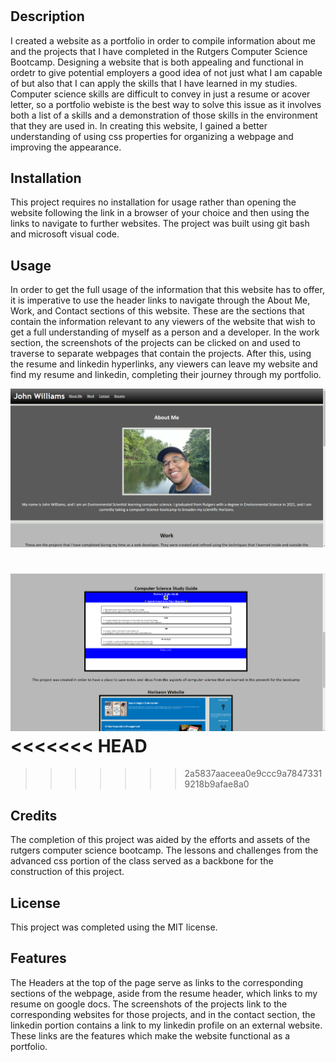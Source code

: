 # <John-Williams-Compter-Science-Portfolio>

## Description

I created a website as a portfolio in order to compile information about me and the projects that I have completed in the Rutgers Computer Science Bootcamp. Designing a website that is both appealing and functional in ordetr to give potential employers a good idea of not just what I am capable of but also that I can apply the skills that I have learned in my studies. Computer science skills are difficult to convey in just a resume or  acover letter, so a portfolio webiste is the best way to solve this issue as it involves both a list of a skills and a demonstration of those skills in the environment that they are used in. In creating this website, I gained a better understanding of using css properties for organizing a webpage and improving the appearance.

## Installation

This project requires no installation for usage rather than opening the website following the link in a browser of your choice and then using the links to navigate to further websites. The project was built using git bash and microsoft visual code.

## Usage

In order to get the full usage of the information that this website has to offer, it is imperative to use the header links to navigate through the About Me, Work, and Contact sections of this website. These are the sections that contain the information relevant to any viewers of the website that wish to get a full understanding of myself as a person and a developer. In the work section, the screenshots of the projects can be clicked on and used to traverse to separate webpages that contain the projects. After this, using the resume and linkedin hyperlinks, any viewers can leave my website and find my resume and linkedin, completing their journey through my portfolio.

![alt text](assets/images/screenshot.png)

![alt text](assets/images/screenshot2.png)
<<<<<<< HEAD
=======

>>>>>>> 2a5837aaceea0e9ccc9a78473319218b9afae8a0

## Credits

The completion of this project was aided by the efforts and assets of the rutgers computer science bootcamp. The lessons and challenges from the advanced css portion of the class served as a backbone for the construction of this project.

## License

This project was completed using the MIT license.


## Features

The Headers at the top of the page serve as links to the corresponding sections of the webpage, aside from the resume header, which links to my resume on google docs. The screenshots of the projects link to the corresponding websites for those projects, and in the contact section, the linkedin portion contains a link to my linkedin profile on an external website. These links are the features which make the website functional as a portfolio.